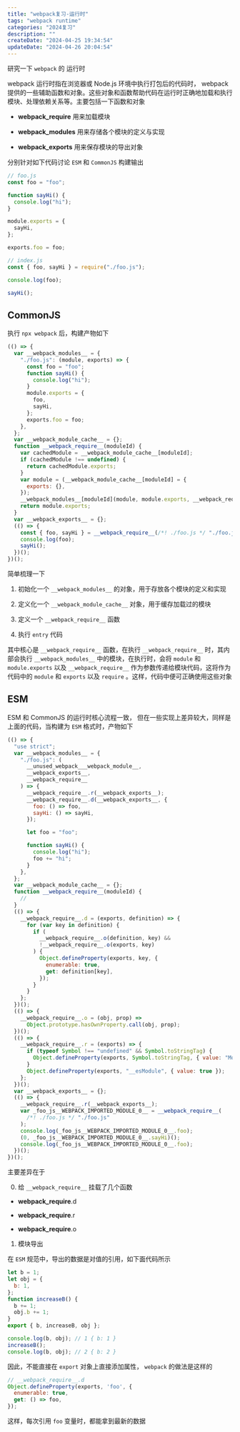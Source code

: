 ```yaml
---
title: "webpack复习-运行时"
tags: "webpack runtime"
categories: "2024复习"
description: ""
createDate: "2024-04-25 19:34:54"
updateDate: "2024-04-26 20:04:54"
---
```


研究一下 `webpack` 的 运行时

webpack 运行时指在浏览器或 Node.js 环境中执行打包后的代码时， webpack 提供的一些辅助函数和对象。这些对象和函数帮助代码在运行时正确地加载和执行模块、处理依赖关系等。主要包括一下函数和对象

- **webpack_require** 用来加载模块

- **webpack_modules** 用来存储各个模块的定义与实现

- **webpack_exports** 用来保存模块的导出对象

分别针对如下代码讨论 `ESM` 和 `CommonJS` 构建输出

```js
// foo.js
const foo = "foo";

function sayHi() {
  console.log("hi");
}

module.exports = {
  sayHi,
};

exports.foo = foo;

// index.js
const { foo, sayHi } = require("./foo.js");

console.log(foo);

sayHi();
```

## CommonJS

执行 `npx webpack` 后，构建产物如下

```js
(() => {
  var __webpack_modules__ = {
    "./foo.js": (module, exports) => {
      const foo = "foo";
      function sayHi() {
        console.log("hi");
      }
      module.exports = {
        foo,
        sayHi,
      };
      exports.foo = foo;
    },
  };
  var __webpack_module_cache__ = {};
  function __webpack_require__(moduleId) {
    var cachedModule = __webpack_module_cache__[moduleId];
    if (cachedModule !== undefined) {
      return cachedModule.exports;
    }
    var module = (__webpack_module_cache__[moduleId] = {
      exports: {},
    });
    __webpack_modules__[moduleId](module, module.exports, __webpack_require__);
    return module.exports;
  }
  var __webpack_exports__ = {};
  (() => {
    const { foo, sayHi } = __webpack_require__(/*! ./foo.js */ "./foo.js");
    console.log(foo);
    sayHi();
  })();
})();
```

简单梳理一下

1. 初始化一个 `__webpack_modules__` 的对象，用于存放各个模块的定义和实现

2. 定义化一个 `__webpack_module_cache__` 对象，用于缓存加载过的模块

3. 定义一个 `__webpack_require__` 函数

4. 执行 `entry` 代码

其中核心是 `__webpack_require__` 函数，在执行 `__webpack_require__` 时，其内部会执行 `__webpack_modules__` 中的模块，在执行时，会将 `module` 和 `module.exports` 以及 `__webpack_require__` 作为参数传递给模块代码，这将作为代码中的 `module` 和 `exports` 以及 `require` 。这样，代码中便可正确使用这些对象

## ESM

ESM 和 CommonJS 的运行时核心流程一致， 但在一些实现上差异较大，同样是上面的代码，当构建为 `ESM` 格式时，产物如下

```js
(() => {
  "use strict";
  var __webpack_modules__ = {
    "./foo.js": (
      __unused_webpack___webpack_module__,
      __webpack_exports__,
      __webpack_require__
    ) => {
      __webpack_require__.r(__webpack_exports__);
      __webpack_require__.d(__webpack_exports__, {
        foo: () => foo,
        sayHi: () => sayHi,
      });

      let foo = "foo";

      function sayHi() {
        console.log("hi");
        foo += "hi";
      }
    },
  };
  var __webpack_module_cache__ = {};
  function __webpack_require__(moduleId) {
    //
  }
  (() => {
    __webpack_require__.d = (exports, definition) => {
      for (var key in definition) {
        if (
          __webpack_require__.o(definition, key) &&
          !__webpack_require__.o(exports, key)
        ) {
          Object.defineProperty(exports, key, {
            enumerable: true,
            get: definition[key],
          });
        }
      }
    };
  })();
  (() => {
    __webpack_require__.o = (obj, prop) =>
      Object.prototype.hasOwnProperty.call(obj, prop);
  })();
  (() => {
    __webpack_require__.r = (exports) => {
      if (typeof Symbol !== "undefined" && Symbol.toStringTag) {
        Object.defineProperty(exports, Symbol.toStringTag, { value: "Module" });
      }
      Object.defineProperty(exports, "__esModule", { value: true });
    };
  })();
  var __webpack_exports__ = {};
  (() => {
    __webpack_require__.r(__webpack_exports__);
    var _foo_js__WEBPACK_IMPORTED_MODULE_0__ = __webpack_require__(
      /*! ./foo.js */ "./foo.js"
    );
    console.log(_foo_js__WEBPACK_IMPORTED_MODULE_0__.foo);
    (0, _foo_js__WEBPACK_IMPORTED_MODULE_0__.sayHi)();
    console.log(_foo_js__WEBPACK_IMPORTED_MODULE_0__.foo);
  })();
})();
```

主要差异在于

0. 给 `__webpack_require__` 挂载了几个函数

  - __webpack_require__.d 

  - __webpack_require__.r

  - __webpack_require__.o

1. 模块导出

在 `ESM` 规范中，导出的数据是对值的引用，如下面代码所示

```js
let b = 1;
let obj = {
  b: 1,
};
function increaseB() {
  b += 1;
  obj.b += 1;
}
export { b, increaseB, obj };

console.log(b, obj); // 1 { b: 1 }
increaseB();
console.log(b, obj); // 2 { b: 2 }
```

因此，不能直接在 `export` 对象上直接添加属性， `webpack` 的做法是这样的

```js
// __webpack_require__.d
Object.defineProperty(exports, 'foo', {
  enumerable: true,
  get: () => foo,
});
```

这样，每次引用 `foo` 变量时，都能拿到最新的数据

